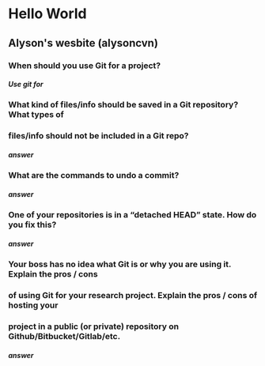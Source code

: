 # Hello World
## Alyson's wesbite (alysoncvn)

### When should you use Git for a project?
##### Use git for 

### What kind of files/info should be saved in a Git repository? What types of 
### files/info should not be included in a Git repo?
##### answer

### What are the commands to undo a commit?
##### answer

### One of your repositories is in a “detached HEAD” state. How do you fix this?
##### answer

### Your boss has no idea what Git is or why you are using it. Explain the pros / cons 
### of using Git for your research project. Explain the pros / cons of hosting your 
### project in a public (or private) repository on Github/Bitbucket/Gitlab/etc.
##### answer 

